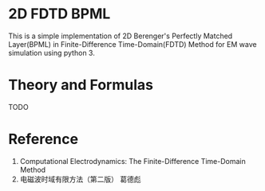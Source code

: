# 2D FDTD BPML
This is a simple implementation of 2D Berenger's Perfectly Matched Layer(BPML) in  Finite-Difference Time-Domain(FDTD) Method for EM wave simulation using python 3.
# Theory and Formulas
 TODO
# Reference
1. Computational Electrodynamics: The Finite-Difference Time-Domain Method
2. 电磁波时域有限方法（第二版） 葛德彪
 
